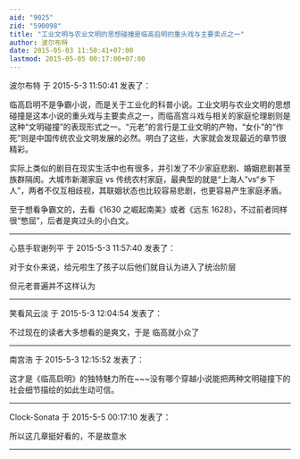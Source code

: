 ```yaml
---
aid: "9025"
zid: "590098"
title: "工业文明与农业文明的思想碰撞是临高启明的重头戏与主要卖点之一"
author: 波尔布特
date: 2015-05-03 11:50:41+07:00
lastmod: 2015-05-05 00:17:00+07:00
---
```


波尔布特 于 2015-5-3 11:50:41 发表了：

临高启明不是争霸小说，而是关于工业化的科普小说。工业文明与农业文明的思想碰撞是这本小说的重头戏与主要卖点之一，而临高宫斗戏与相关的家庭伦理剧则是这种“文明碰撞”的表现形式之一。“元老”的言行是工业文明的产物，“女仆”的“作死”则是中国传统农业文明发展的必然。明白了这些，大家就会发现最近的章节很精彩。

实际上类似的剧目在现实生活中也有很多，并引发了不少家庭悲剧、婚姻悲剧甚至族群隔阂。大城市新潮家庭 vs 传统农村家庭，最典型的就是“上海人”vs“乡下人”，两者不仅互相歧视，其联姻状态也比较容易悲剧，也更容易产生家庭矛盾。

至于想看争霸文的，去看《1630 之崛起南美》或者《远东 1628》，不过前者同样很“憋屈”，后者是爽过头的小白文。

---

心慈手软谢列平 于 2015-5-3 11:57:40 发表了：

对于女仆来说，给元啦生了孩子以后他们就自认为进入了统治阶层

但元老普遍并不这样认为

---

笑看风云淡 于 2015-5-3 12:04:54 发表了：

不过现在的读者大多想看的是爽文，于是 临高就小众了

---

南宫浩 于 2015-5-3 12:15:52 发表了：

这才是《临高启明》的独特魅力所在~~~没有哪个穿越小说能把两种文明碰撞下的社会细节描绘的如此生动可信。

---

Clock-Sonata 于 2015-5-5 00:17:10 发表了：

所以这几章挺好看的，不是故意水

---
